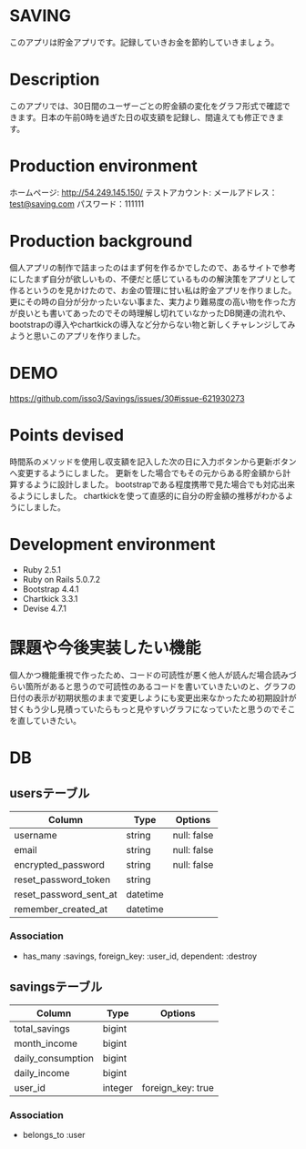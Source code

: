 # SAVING
このアプリは貯金アプリです。記録していきお金を節約していきましょう。

# Description
このアプリでは、30日間のユーザーごとの貯金額の変化をグラフ形式で確認できます。日本の午前0時を過ぎた日の収支額を記録し、間違えても修正できます。

# Production environment
ホームページ: http://54.249.145.150/
テストアカウント: メールアドレス：test@saving.com
              パスワード：111111

# Production background
個人アプリの制作で詰まったのはまず何を作るかでしたので、あるサイトで参考にしたまず自分が欲しいもの、不便だと感じているものの解決策をアプリとして作るというのを見かけたので、お金の管理に甘い私は貯金アプリを作りました。更にその時の自分が分かったいない事また、実力より難易度の高い物を作った方が良いとも書いてあったのでその時理解し切れていなかったDB関連の流れや、bootstrapの導入やchartkickの導入など分からない物と新しくチャレンジしてみようと思いこのアプリを作りました。

# DEMO
https://github.com/isso3/Savings/issues/30#issue-621930273


# Points devised
時間系のメソッドを使用し収支額を記入した次の日に入力ボタンから更新ボタンへ変更するようにしました。
更新をした場合でもその元からある貯金額から計算するように設計しました。
bootstrapである程度携帯で見た場合でも対応出来るようにしました。
chartkickを使って直感的に自分の貯金額の推移がわかるようにしました。

# Development environment
- Ruby 2.5.1
- Ruby on Rails 5.0.7.2
- Bootstrap 4.4.1
- Chartkick 3.3.1
- Devise 4.7.1

# 課題や今後実装したい機能
個人かつ機能重視で作ったため、コードの可読性が悪く他人が読んだ場合読みづらい箇所があると思うので可読性のあるコードを書いていきたいのと、グラフの日付の表示が初期状態のままで変更しようにも変更出来なかったため初期設計が甘くもう少し見積っていたらもっと見やすいグラフになっていたと思うのでそこを直していきたい。

# DB

## usersテーブル
|Column|Type|Options|
|------|----|-------|
|username|string|null: false|
|email|string|null: false|default: ""|
|encrypted_password|string|null: false|default: ""|
|reset_password_token|string|
|reset_password_sent_at|datetime|
|remember_created_at|datetime|

### Association
- has_many :savings, foreign_key: :user_id, dependent: :destroy

## savingsテーブル
|Column|Type|Options|
|------|----|-------|
|total_savings|bigint|
|month_income|bigint|
|daily_consumption|bigint|
|daily_income|bigint|
|user_id|integer|foreign_key: true|

### Association
- belongs_to :user